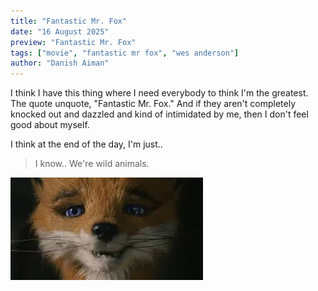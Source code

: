 ```yaml
---
title: "Fantastic Mr. Fox"
date: "16 August 2025"
preview: "Fantastic Mr. Fox"
tags: ["movie", "fantastic mr fox", "wes anderson"]
author: "Danish Aiman"
---
```

I think I have this thing where I need everybody to think I'm the greatest. The quote unquote, "Fantastic Mr. Fox."
And if they aren't completely knocked out and dazzled and kind of intimidated by me, then I don't feel good about myself.

I think at the end of the day, I'm just..


>I know.. We're wild animals.

![Fantastic Mr. Fox](public/fantastic-mr-fox/fantastic-mr-fox1.jpg)

